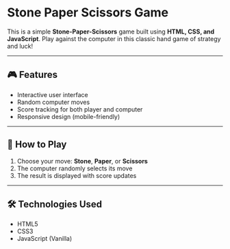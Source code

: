 # Stone Paper Scissors Game

This is a simple **Stone-Paper-Scissors** game built using **HTML, CSS, and JavaScript**. Play against the computer in this classic hand game of strategy and luck!

---

## 🎮 Features

- Interactive user interface
- Random computer moves
- Score tracking for both player and computer
- Responsive design (mobile-friendly)

---

## 🚀 How to Play

1. Choose your move: **Stone**, **Paper**, or **Scissors**
2. The computer randomly selects its move
3. The result is displayed with score updates

---

## 🛠️ Technologies Used

- HTML5
- CSS3
- JavaScript (Vanilla)
